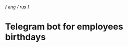 ###### [ [eng](Telegram-bot-for-employees-birthdays) / [rus](Телеграм-бот) ]

# Telegram bot for employees birthdays